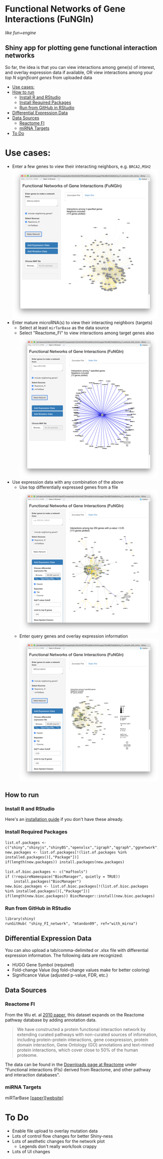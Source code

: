 # Functional Networks of Gene Interactions (FuNGIn)
*like fun+engine*
 
## Shiny app for plotting gene functional interaction networks

So far, the idea is that you can view interactions among gene(s) of interest, and overlay expression data if available, OR view interactions among your *top N significant genes* from uploaded data
 
* [Use cases:](#use-cases)
* [How to run](#how-to-run)
   * [Install R and RStudio](#install-R-and-RStudio)
   * [Install Required Packages](#install-required-packages)
   * [Run from GitHub in RStudio](#run-from-github-in-rstudio)
* [Differential Expression Data](#differential-expression-data)
* [Data Sources](#data-sources)
   * [Reactome FI](#reactome-fi)
   * [miRNA Targets](#mirna-targets)
* [To Do](#to-do)

# Use cases:
- Enter a few genes to view their interacting neighbors, e.g. `BRCA2,MSH2`
    ![alt text](screenshots/query_genes.png "Query for BRCA2 and MSH2")
- Enter mature microRNA(s) to view their interacting neighbors (targets)
    * Select at least `mirTarBase` as the data source
    * Select "Reactome_FI" to view interactions among target genes also
    ![alt text](screenshots/query_mirna.png "Query for a microRNA")
- Use expression data with any combination of the above
    * Use top differentially expressed genes from a file
    ![alt text](screenshots/diff_exp_genes.png "Input differential expression data from a file")
    * Enter query genes and overlay expression information
    ![alt text](screenshots/query_genes_with_diff_exp.png "Differential expression data on queried genes")

## How to run
### Install R and RStudio
Here's an [installation guide](http://www.sthda.com/english/wiki/installing-r-and-rstudio-easy-r-programming) if you don't have these already.

### Install Required Packages
```
list.of.packages <- c("shiny","shinyjs","shinyBS","openxlsx","igraph","qgraph","ggnetwork","network","intergraph","RColorBrewer","ggnewscale","svgPanZoom","gridSVG","shinycssloaders","shinyWidgets")
new.packages <- list.of.packages[!(list.of.packages %in% installed.packages()[,"Package"])]
if(length(new.packages)) install.packages(new.packages)

list.of.bioc.packages <- c("maftools")
if (!requireNamespace("BiocManager", quietly = TRUE))
    install.packages("BiocManager")
new.bioc.packages <- list.of.bioc.packages[!(list.of.bioc.packages %in% installed.packages()[,"Package"])]
if(length(new.bioc.packages)) BiocManager::install(new.bioc.packages)
```

### Run from GitHub in RStudio
```
library(shiny)
runGitHub( "shiny_FI_network", "mtandon09", ref="with_mirna")
```


## Differential Expression Data

You can also upload a tab/comma-delimited or .xlsx file with differential expression information.
The following data are recognized:
- HUGO Gene Symbol (required)
- Fold-change Value (log fold-change values make for better coloring)
- Significance Value (adjusted p-value, FDR, etc.)


## Data Sources
### Reactome FI
From the Wu et. al [2010 paper](https://genomebiology.biomedcentral.com/articles/10.1186/gb-2010-11-5-r53), this dataset expands on the Reactome pathway database by adding annotation data.
>We have constructed a protein functional interaction network by extending curated pathways with non-curated sources of information, including protein-protein interactions, gene coexpression, protein domain interaction, Gene Ontology (GO) annotations and text-mined protein interactions, which cover close to 50% of the human proteome.

The data can be found in the [Downloads page at Reactome](https://reactome.org/download-data) under "Functional interactions (FIs) derived from Reactome, and other pathway and interaction databases".
### miRNA Targets
miRTarBase [[paper]](https://www.ncbi.nlm.nih.gov/pmc/articles/PMC5753222/)[[website]](http://mirtarbase.cuhk.edu.cn/php/index.php)


# To Do
- Enable file upload to overlay mutation data
- Lots of control flow changes for better Shiny-ness
- Lots of aesthetic changes for the network plot
    * Legends don't really work/look crappy
- Lots of UI changes

